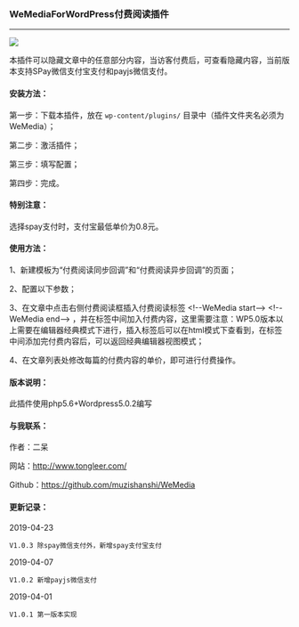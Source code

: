 ### WeMediaForWordPress付费阅读插件
---

<img src="https://ws3.sinaimg.cn/large/ecabade5ly1ftmeqo9d9pj20kk0583yj.jpg" />

本插件可以隐藏文章中的任意部分内容，当访客付费后，可查看隐藏内容，当前版本支持SPay微信支付宝支付和payjs微信支付。

#### 安装方法：
第一步：下载本插件，放在 `wp-content/plugins/` 目录中（插件文件夹名必须为WeMedia）；

第二步：激活插件；

第三步：填写配置；

第四步：完成。
#### 特别注意：
选择spay支付时，支付宝最低单价为0.8元。

#### 使用方法：
1、新建模板为“付费阅读同步回调”和“付费阅读异步回调”的页面；

2、配置以下参数；

3、在文章中点击右侧付费阅读框插入付费阅读标签 &lt;!--WeMedia start--> &lt;!--WeMedia end--> ，并在标签中间加入付费内容，这里需要注意：WP5.0版本以上需要在编辑器经典模式下进行，插入标签后可以在html模式下查看到，在标签中间添加完付费内容后，可以返回经典编辑器视图模式；

4、在文章列表处修改每篇的付费内容的单价，即可进行付费操作。

#### 版本说明：
此插件使用php5.6+Wordpress5.0.2编写

#### 与我联系：
作者：二呆

网站：http://www.tongleer.com/

Github：https://github.com/muzishanshi/WeMedia

#### 更新记录：
<!--
2019-09-08 V1.0.4
	
	1、新增手机端长按二维码支付
	2、修复了因cookie保存位置不正确导致的http网站无法保存cookie不显示回调的bug。
	
-->
2019-04-23
	
	V1.0.3 除spay微信支付外，新增spay支付宝支付
	
2019-04-07
	
	V1.0.2 新增payjs微信支付
	
2019-04-01
	
	V1.0.1 第一版本实现